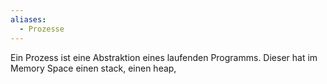 ```yaml
---
aliases:
  - Prozesse
---
```

Ein Prozess ist eine Abstraktion eines laufenden Programms. Dieser hat im Memory Space einen stack, einen heap, 